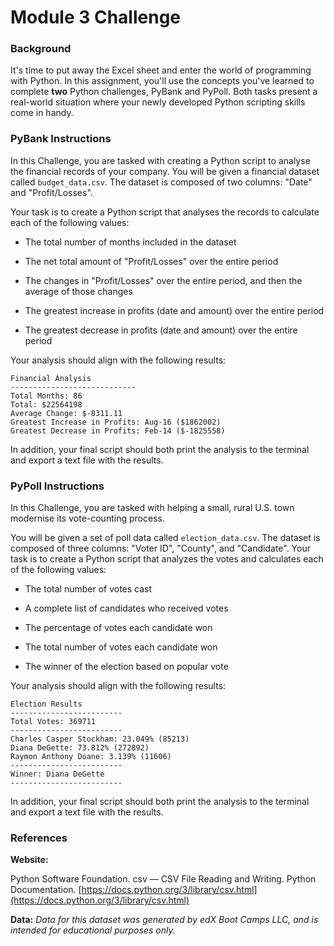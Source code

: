 # Module 3 Challenge

### Background

It's time to put away the Excel sheet and enter the world of programming with Python. In this assignment, you'll use the concepts you've learned to complete **two** Python challenges, PyBank and PyPoll. Both tasks present a real-world situation where your newly developed Python scripting skills come in handy.

### PyBank Instructions

In this Challenge, you are tasked with creating a Python script to analyse the financial records of your company. You will be given a financial dataset called  `budget_data.csv`. The dataset is composed of two columns: "Date" and "Profit/Losses".

Your task is to create a Python script that analyses the records to calculate each of the following values:

-   The total number of months included in the dataset
    
-   The net total amount of "Profit/Losses" over the entire period
    
-   The changes in "Profit/Losses" over the entire period, and then the average of those changes
    
-   The greatest increase in profits (date and amount) over the entire period
    
-   The greatest decrease in profits (date and amount) over the entire period
    

Your analysis should align with the following results:

```text
Financial Analysis
----------------------------
Total Months: 86
Total: $22564198
Average Change: $-8311.11
Greatest Increase in Profits: Aug-16 ($1862002)
Greatest Decrease in Profits: Feb-14 ($-1825558)

```

In addition, your final script should both print the analysis to the terminal and export a text file with the results.

### PyPoll Instructions

In this Challenge, you are tasked with helping a small, rural U.S. town modernise its vote-counting process.

You will be given a set of poll data called  `election_data.csv`. The dataset is composed of three columns: "Voter ID", "County", and "Candidate". Your task is to create a Python script that analyzes the votes and calculates each of the following values:

-   The total number of votes cast
    
-   A complete list of candidates who received votes
    
-   The percentage of votes each candidate won
    
-   The total number of votes each candidate won
    
-   The winner of the election based on popular vote
    

Your analysis should align with the following results:

```text
Election Results
-------------------------
Total Votes: 369711
-------------------------
Charles Casper Stockham: 23.049% (85213)
Diana DeGette: 73.812% (272892)
Raymon Anthony Doane: 3.139% (11606)
-------------------------
Winner: Diana DeGette
-------------------------

```

In addition, your final script should both print the analysis to the terminal and export a text file with the results.

### References

**Website:**

Python Software Foundation. csv — CSV File Reading and Writing. Python Documentation. [https://docs.python.org/3/library/csv.html](https://docs.python.org/3/library/csv.html)

**Data:**
*Data for this dataset was generated by edX Boot Camps LLC, and is intended for educational purposes only.*
